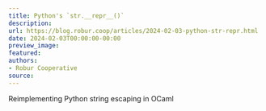 ```yaml
---
title: Python's `str.__repr__()`
description:
url: https://blog.robur.coop/articles/2024-02-03-python-str-repr.html
date: 2024-02-03T00:00:00-00:00
preview_image:
featured:
authors:
- Robur Cooperative
source:
---
```


Reimplementing Python string escaping in OCaml

